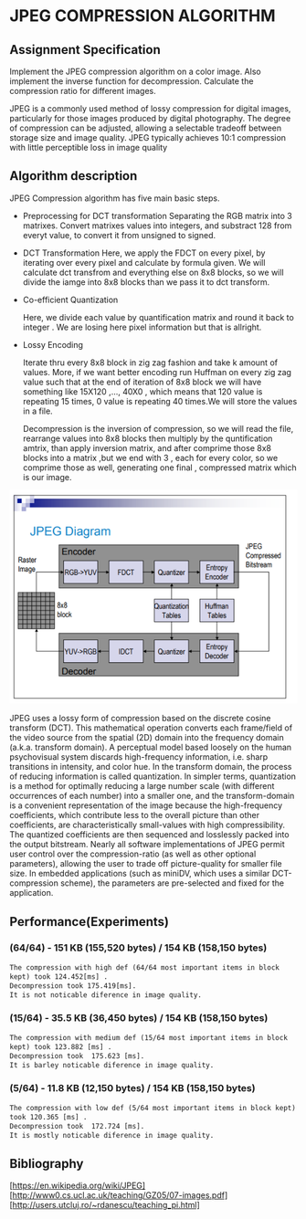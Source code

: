# JPEG COMPRESSION ALGORITHM

## Assignment Specification
  Implement the JPEG compression algorithm on a color image. Also implement the inverse function for decompression. Calculate the compression ratio for different images.<br/>
  
  JPEG is a commonly used method of lossy compression for digital images, particularly for those images produced by digital photography. The degree of compression can be adjusted, allowing a selectable tradeoff between storage size and image quality. JPEG typically achieves 10:1 compression with little perceptible loss in image quality<br/>
  
## Algorithm description

JPEG Compression algorithm has five main basic steps.

* Preprocessing for DCT transformation
	Separating the RGB matrix into 3 matrixes.
	Convert matrixes values into integers, and substract 128 from everyt value, to convert it from unsigned
to signed.

* DCT Transformation
	Here, we apply the FDCT on every pixel, by iterating over every pixel and calculate by formula given.
	We will calculate dct transfrom and everything else on 8x8 blocks, so we will divide the iamge into 
8x8 blocks than we pass it to dct transform.
* Co-efficient Quantization

	Here, we divide each value by quantification matrix and round it back to integer . We are losing here 
pixel information but that is allright.	

* Lossy Encoding

	Iterate thru every 8x8 block in zig zag fashion and take k amount of values. More, if we want better encoding
run Huffman on every zig zag value such that at the end of iteration of 8x8 block we will have something like
15X120 ,..., 40X0 , which means that 120 value is repeating 15 times, 0 value is repeating 40 times.We will store
the values in a file.

	Decompression is the inversion of compression, so we will read the file, rearrange values into 8x8 blocks
then multiply by the quntification amtrix, than apply inversion matrix, and after comprime those 8x8 blocks into a matrix
,but we end with 3 , each for every color, so we comprime those as well, generating one final , compressed matrix
which is our image.

![jpeg](jpeg.png)

JPEG uses a lossy form of compression based on the discrete cosine transform (DCT). This mathematical operation converts each frame/field of the video source from the spatial (2D) domain into the frequency domain (a.k.a. transform domain). A perceptual model based loosely on the human psychovisual system discards high-frequency information, i.e. sharp transitions in intensity, and color hue. In the transform domain, the process of reducing information is called quantization. In simpler terms, quantization is a method for optimally reducing a large number scale (with different occurrences of each number) into a smaller one, and the transform-domain is a convenient representation of the image because the high-frequency coefficients, which contribute less to the overall picture than other coefficients, are characteristically small-values with high compressibility. The quantized coefficients are then sequenced and losslessly packed into the output bitstream. Nearly all software implementations of JPEG permit user control over the compression-ratio (as well as other optional parameters), allowing the user to trade off picture-quality for smaller file size. In embedded applications (such as miniDV, which uses a similar DCT-compression scheme), the parameters are pre-selected and fixed for the application.

## Performance(Experiments)
  ### (64/64) - 151 KB (155,520 bytes) / 154 KB (158,150 bytes)
    The compression with high def (64/64 most important items in block kept) took 124.452[ms] .
    Decompression took 175.419[ms].
    It is not noticable diference in image quality.
  
  ### (15/64) - 35.5 KB (36,450 bytes) / 154 KB (158,150 bytes)
    The compression with medium def (15/64 most important items in block kept) took 123.882 [ms] .
    Decompression took  175.623 [ms].
    It is barley noticable diference in image quality.
      
   ### (5/64) - 11.8 KB (12,150 bytes) / 154 KB (158,150 bytes)
    The compression with low def (5/64 most important items in block kept) took 120.365 [ms] .
    Decompression took  172.724 [ms].
    It is mostly noticable diference in image quality.
  
## Bibliography

[https://en.wikipedia.org/wiki/JPEG]<br/>
[http://www0.cs.ucl.ac.uk/teaching/GZ05/07-images.pdf]<br/>
[http://users.utcluj.ro/~rdanescu/teaching_pi.html]<br/>
